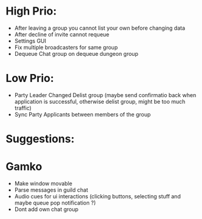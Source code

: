 # High Prio:
* After leaving a group you cannot list your own before changing data
* After decline of invite cannot requeue
* Settings GUI
* Fix multiple broadcasters for same group
* Dequeue Chat group on dequeue dungeon group

# Low Prio:
* Party Leader Changed Delist group (maybe send confirmatio back when application is successful, otherwise delist group, might be too much traffic)
* Sync Party Applicants between members of the group


# Suggestions:


# Gamko
* Make window movable
* Parse messages in guild chat
* Audio cues for ui interactions (clicking buttons, selecting stuff and maybe queue pop notification ?)
* Dont add own chat group